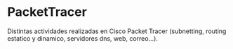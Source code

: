# PacketTracer
Distintas actividades realizadas en Cisco Packet Tracer (subnetting, routing estatico y dinamico, servidores dns, web, correo...).
